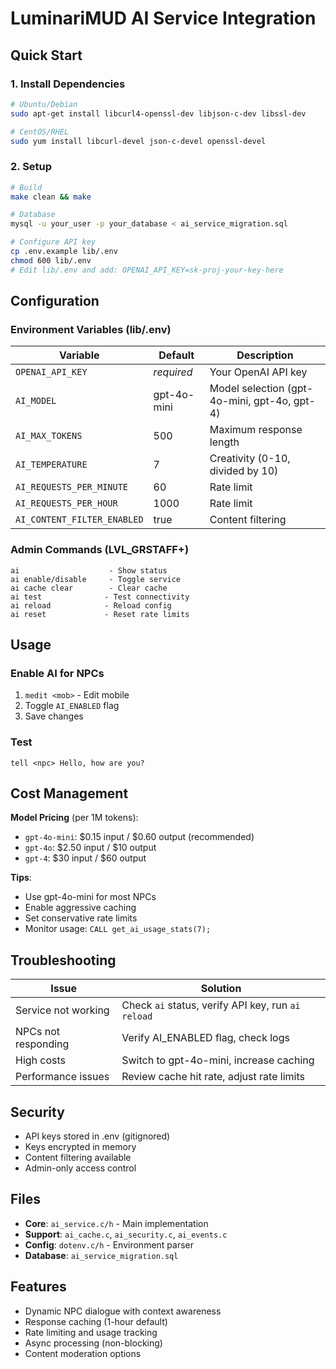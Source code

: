 # LuminariMUD AI Service Integration

## Quick Start

### 1. Install Dependencies
```bash
# Ubuntu/Debian
sudo apt-get install libcurl4-openssl-dev libjson-c-dev libssl-dev

# CentOS/RHEL
sudo yum install libcurl-devel json-c-devel openssl-devel
```

### 2. Setup
```bash
# Build
make clean && make

# Database
mysql -u your_user -p your_database < ai_service_migration.sql

# Configure API key
cp .env.example lib/.env
chmod 600 lib/.env
# Edit lib/.env and add: OPENAI_API_KEY=sk-proj-your-key-here
```

## Configuration

### Environment Variables (lib/.env)
| Variable | Default | Description |
|----------|---------|-------------|
| `OPENAI_API_KEY` | *required* | Your OpenAI API key |
| `AI_MODEL` | gpt-4o-mini | Model selection (gpt-4o-mini, gpt-4o, gpt-4) |
| `AI_MAX_TOKENS` | 500 | Maximum response length |
| `AI_TEMPERATURE` | 7 | Creativity (0-10, divided by 10) |
| `AI_REQUESTS_PER_MINUTE` | 60 | Rate limit |
| `AI_REQUESTS_PER_HOUR` | 1000 | Rate limit |
| `AI_CONTENT_FILTER_ENABLED` | true | Content filtering |

### Admin Commands (LVL_GRSTAFF+)
```
ai                    - Show status
ai enable/disable     - Toggle service
ai cache clear        - Clear cache
ai test              - Test connectivity
ai reload            - Reload config
ai reset             - Reset rate limits
```

## Usage

### Enable AI for NPCs
1. `medit <mob>` - Edit mobile
2. Toggle `AI_ENABLED` flag
3. Save changes

### Test
```
tell <npc> Hello, how are you?
```

## Cost Management

**Model Pricing** (per 1M tokens):
- `gpt-4o-mini`: $0.15 input / $0.60 output (recommended)
- `gpt-4o`: $2.50 input / $10 output
- `gpt-4`: $30 input / $60 output

**Tips**:
- Use gpt-4o-mini for most NPCs
- Enable aggressive caching
- Set conservative rate limits
- Monitor usage: `CALL get_ai_usage_stats(7);`

## Troubleshooting

| Issue | Solution |
|-------|----------|
| Service not working | Check `ai` status, verify API key, run `ai reload` |
| NPCs not responding | Verify AI_ENABLED flag, check logs |
| High costs | Switch to gpt-4o-mini, increase caching |
| Performance issues | Review cache hit rate, adjust rate limits |

## Security
- API keys stored in .env (gitignored)
- Keys encrypted in memory
- Content filtering available
- Admin-only access control

## Files
- **Core**: `ai_service.c/h` - Main implementation
- **Support**: `ai_cache.c`, `ai_security.c`, `ai_events.c`
- **Config**: `dotenv.c/h` - Environment parser
- **Database**: `ai_service_migration.sql`

## Features
- Dynamic NPC dialogue with context awareness
- Response caching (1-hour default)
- Rate limiting and usage tracking
- Async processing (non-blocking)
- Content moderation options